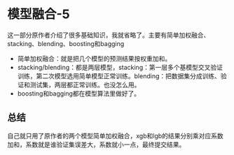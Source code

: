 # 模型融合-5

这一部分原作者介绍了很多基础知识，我就省略了。主要有简单加权融合、stacking、blending、boosting和bagging

* 简单加权融合：就是把几个模型的预测结果按权重加和。
* stacking/blending：都是两层模型，stacking：第一层多个基模型交叉验证训练，第二次模型选用简单模型正常训练。blending：把数据集分成训练、验证和测试集，两层都正常训练。也没怎么用。
* boosting和bagging都在模型算法里做好了。

## 总结

自己就只用了原作者的两个模型简单加权融合，xgb和lgb的结果分别乘对应系数加和，系数就是谁验证集误差大，系数就小一点，最终提交结果。